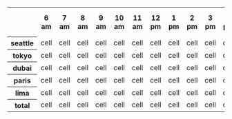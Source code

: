 <table>
    <tr>
        <th></th>
        <th>6 am</th>
        <th>7 am</th>
        <th>8 am</th>
        <th>9 am</th>
        <th>10 am</th>
        <th>11 am</th>
        <th>12 pm</th>
        <th>1 pm</th>
        <th>2 pm</th>
        <th>3 pm</th>
        <th>4 pm</th>
        <th>5 pm</th>
        <th>6 pm</th>
        <th>7 pm</th>
        <th>daily location total</th>
    </tr>
    <tr>
        <th>seattle</th>
        <td>cell</td>
        <td>cell</td>
        <td>cell</td>
        <td>cell</td>
        <td>cell</td>
        <td>cell</td>
        <td>cell</td>
        <td>cell</td>
        <td>cell</td>
        <td>cell</td>
        <td>cell</td>
        <td>cell</td>
        <td>cell</td>
        <td>cell</td>
        <td>cell</td>
    </tr>
    <tr>
        <th>tokyo</th>
        <td>cell</td>
        <td>cell</td>
        <td>cell</td>
        <td>cell</td>
        <td>cell</td>
        <td>cell</td>
        <td>cell</td>
        <td>cell</td>
        <td>cell</td>
        <td>cell</td>
        <td>cell</td>
        <td>cell</td>
        <td>cell</td>
        <td>cell</td>
        <td>cell</td>
    </tr>
    <tr>
        <th>dubai</th>
        <td>cell</td>
        <td>cell</td>
        <td>cell</td>
        <td>cell</td>
        <td>cell</td>
        <td>cell</td>
        <td>cell</td>
        <td>cell</td>
        <td>cell</td>
        <td>cell</td>
        <td>cell</td>
        <td>cell</td>
        <td>cell</td>
        <td>cell</td>
        <td>cell</td>
    </tr>
    <tr>
        <th>paris</th>
        <td>cell</td>
        <td>cell</td>
        <td>cell</td>
        <td>cell</td>
        <td>cell</td>
        <td>cell</td>
        <td>cell</td>
        <td>cell</td>
        <td>cell</td>
        <td>cell</td>
        <td>cell</td>
        <td>cell</td>
        <td>cell</td>
        <td>cell</td>
        <td>cell</td>
    </tr>
    <tr>
        <th>lima</th>
        <td>cell</td>
        <td>cell</td>
        <td>cell</td>
        <td>cell</td>
        <td>cell</td>
        <td>cell</td>
        <td>cell</td>
        <td>cell</td>
        <td>cell</td>
        <td>cell</td>
        <td>cell</td>
        <td>cell</td>
        <td>cell</td>
        <td>cell</td>
        <td>cell</td>
    </tr>
    <tr>
        <th>total</th>
        <td>cell</td>
        <td>cell</td>
        <td>cell</td>
        <td>cell</td>
        <td>cell</td>
        <td>cell</td>
        <td>cell</td>
        <td>cell</td>
        <td>cell</td>
        <td>cell</td>
        <td>cell</td>
        <td>cell</td>
        <td>cell</td>
        <td>cell</td>
        <td>cell</td>
    </tr>
</table>